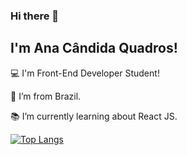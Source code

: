 ### Hi there 👋

## I'm Ana Cândida Quadros!

 

:computer: I'm Front-End Developer Student!

:house_with_garden: I’m from Brazil.

:books: I’m currently learning about React JS.



[![Top Langs](https://github-readme-stats.vercel.app/api/top-langs/?username=AnaCandida&layout=compact)](https://github.com/AnaCandida/github-readme-stats)









